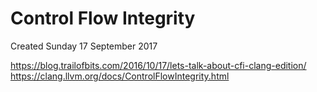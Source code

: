 # Control Flow Integrity
Created Sunday 17 September 2017

<https://blog.trailofbits.com/2016/10/17/lets-talk-about-cfi-clang-edition/>
<https://clang.llvm.org/docs/ControlFlowIntegrity.html>

